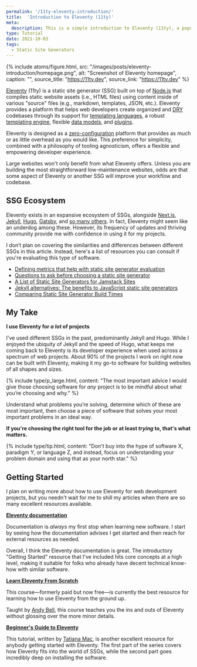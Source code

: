 ```yaml
---
permalink: '/11ty-eleventy-introduction/'
title:  'Introduction to Eleventy (11ty)'
meta: 
  description: This is a simple introduction to Eleventy (11ty), a popular static site generator.
type: Tutorial
date: 2021-10-03
tags:
  - Static Site Generators
---
```


{% include atoms/figure.html, src: "/images/posts/eleventy-introduction/homepage.png", alt: "Screenshot of Eleventy homepage", caption: "", source_title: "https://11ty.dev", source_link: "https://11ty.dev" %}

[Eleventy](https://www.11ty.dev/) (11ty) is a static site generator (SSG) built on top of [Node.js](https://nodejs.org/en/) that compiles static website assets (i.e., HTML files) using content inside of various "source" files (e.g., markdown, templates, JSON, etc.). Eleventy provides a platform that helps web developers create organized and [DRY](https://en.wikipedia.org/wiki/Don't_repeat_yourself) codebases through its support for [templating languages](https://www.11ty.dev/docs/languages/), a robust [templating engine](https://www.11ty.dev/docs/templates/), flexible [data models](https://www.11ty.dev/docs/data/), and [plugins](https://www.11ty.dev/docs/plugins/).  

Eleventy is designed as a [zero-configuration](https://www.11ty.dev/docs/glossary/#zero-config) platform that provides as much or as little overhead as you would like. This preference for simplicity, combined with a philosophy of tooling agnosticism, offers a flexible and empowering developer experience.

Large websites won't only benefit from what Eleventy offers. Unless you are building the most straightforward low-maintenance websites, odds are that some aspect of Eleventy or another SSG will improve your workflow and codebase.

## SSG Ecosystem

Eleventy exists in an expansive ecosystem of SSGs, alongside [Next.js](https://nextjs.org/), [Jekyll](https://jekyllrb.com/), [Hugo](https://gohugo.io/), [Gatsby](https://www.gatsbyjs.org/), and [so many others](https://jamstack.org/generators/). In fact, Eleventy might seem like an underdog among these. However, its frequency of updates and thriving community provide me with confidence in using it for my projects.  

I don’t plan on covering the similarities and differences between different SSGs in this article. Instead, here's a list of resources you can consult if you're evaluating this type of software.

- [Defining metrics that help with static site generator evaluation](/evaluating-static-site-generators)
- [Questions to ask before choosing a static site generator](https://www.ample.co/blog/questions-to-ask-before-choosing-a-static-site-generator)
- [A List of Static Site Generators for Jamstack Sites](https://jamstack.org/generators/)
- [Jekyll alternatives: The benefits to JavaScript static site generators](https://www.takeshape.io/articles/jekyll-alternatives-the-benefits-to-javascript-static-site-generators/)
- [Comparing Static Site Generator Build Times](https://css-tricks.com/comparing-static-site-generator-build-times/)

## My Take  

**I use Eleventy for _a lot_ of projects**  

I've used different SSGs in the past, predominantly Jekyll and Hugo. While I enjoyed the ubiquity of Jekyll and the speed of Hugo, what keeps me coming back to Eleventy is its developer experience when used across a spectrum of web projects. About 90% of the projects I work on right now can be built with Eleventy, making it my go-to software for building websites of all shapes and sizes.  

{% include type/p_large.html, content: "The most important advice I would give those choosing software for <em>any</em> project is to be mindful about what you’re choosing and why." %}

Understand what problems you’re solving, determine which of these are most important, then choose a piece of software that solves your most important problems in an ideal way. 

**If you're choosing the right tool for the job or at least _trying_ to, that's what matters.**

{% include type/tip.html, content: "Don't buy into the hype of software X, paradigm Y, or language Z, and instead, focus on understanding your problem domain and using that as your north star." %}

## Getting Started

I plan on writing more about how to use Eleventy for web development projects, but you needn't wait for me to shill my articles when there are so many excellent resources available.

**[Eleventy documentation](https://www.11ty.dev/docs/getting-started/)**

Documentation is _always_ my first stop when learning new software. I start by seeing how the documentation advises I get started and then reach for external resources as needed.

Overall, I think the Eleventy documentation is great. The introductory "Getting Started" resource that I've included hits core concepts at a high level, making it suitable for folks who already have decent technical know-how with similar software. 

**[Learn Eleventy From Scratch](https://piccalil.li/course/learn-eleventy-from-scratch/)**

This course—formerly paid but now free—is currently the best resource for learning how to use Eleventy from the ground up.

Taught by [Andy Bell](https://twitter.com/piccalilli_), this course teaches you the ins and outs of Eleventy without glossing over the more minor details.

**[Beginner's Guide to Eleventy](https://www.tatianamac.com/posts/beginner-eleventy-tutorial-parti/)**

This tutorial, written by [Tatiana Mac](https://twitter.com/TatianaTMac), is another excellent resource for anybody getting started with Eleventy. The first part of the series covers how Eleventy fits into the world of SSGs, while the second part goes incredibly deep on installing the software.